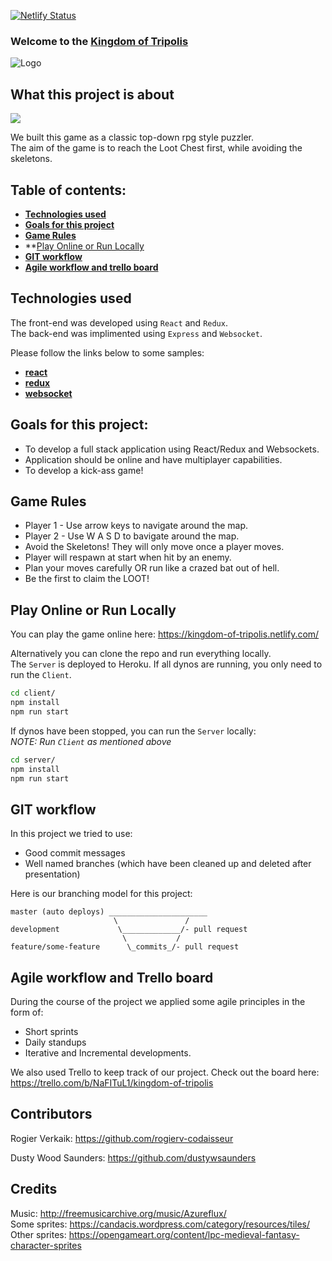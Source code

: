 [![Netlify Status](https://api.netlify.com/api/v1/badges/8a91c235-7004-403c-9efb-2a3bc9065c70/deploy-status)](https://app.netlify.com/sites/kingdom-of-tripolis/deploys)

### Welcome to the [Kingdom of Tripolis](https://kingdom-of-tripolis.netlify.com/)

![Logo](https://github.com/rogierv-codaisseur/Kingdom-of-Tripolis/blob/master/screenshots/logo.png)

## What this project is about

![](KingdomOfTripolis.gif)

We built this game as a classic top-down rpg style puzzler.<br />
The aim of the game is to reach the Loot Chest first, while avoiding the skeletons.

## Table of contents:

- **[Technologies used](#technologies-used)**
- **[Goals for this project](#goals-for-this-project)**
- **[Game Rules](#game-rules)**
- **[Play Online or Run Locally](#play-online-or-run-locally)
- **[GIT workflow](#git-workflow)**
- **[Agile workflow and trello board](#agile-workflow-and-trello-board)**

## Technologies used

The front-end was developed using `React` and `Redux`.<br />
The back-end was implimented using `Express` and `Websocket`.<br />

Please follow the links below to some samples:
- **[react](./client/src/components/player/movement.js)**  
- **[redux](./client/src/reducers/player.js)**  
- **[websocket](./server/index.js)**

## Goals for this project:

- To develop a full stack application using React/Redux and Websockets.
- Application should be online and have multiplayer capabilities.
- To develop a kick-ass game!

## Game Rules

- Player 1 - Use arrow keys to navigate around the map.
- Player 2 - Use W A S D to bavigate around the map.
- Avoid the Skeletons! They will only move once a player moves.
- Player will respawn at start when hit by an enemy.
- Plan your moves carefully OR run like a crazed bat out of hell.
- Be the first to claim the LOOT!

## Play Online or Run Locally

You can play the game online here: https://kingdom-of-tripolis.netlify.com/

Alternatively you can clone the repo and run everything locally.<br />
The `Server` is deployed to Heroku. If all dynos are running, you only need to run the `Client`.

```sh
cd client/
npm install
npm run start
```

If dynos have been stopped, you can run the `Server` locally:<br />
*NOTE: Run `Client` as mentioned above*

```sh
cd server/
npm install
npm run start
```

## GIT workflow

In this project we tried to use:

- Good commit messages
- Well named branches (which have been cleaned up and deleted after presentation)

Here is our branching model for this project:

```
master (auto deploys) ______________________
                       \               /
development             \_____________/- pull request
                         \           /
feature/some-feature      \_commits_/- pull request
```

## Agile workflow and Trello board

During the course of the project we applied some agile principles in the form of:

- Short sprints
- Daily standups
- Iterative and Incremental developments. 

We also used Trello to keep track of our project. Check out the board here: https://trello.com/b/NaFITuL1/kingdom-of-tripolis

## Contributors

Rogier Verkaik: https://github.com/rogierv-codaisseur<br />

Dusty Wood Saunders: https://github.com/dustywsaunders

## Credits

Music: http://freemusicarchive.org/music/Azureflux/<br />
Some sprites: https://candacis.wordpress.com/category/resources/tiles/<br />
Other sprites: https://opengameart.org/content/lpc-medieval-fantasy-character-sprites<br />
